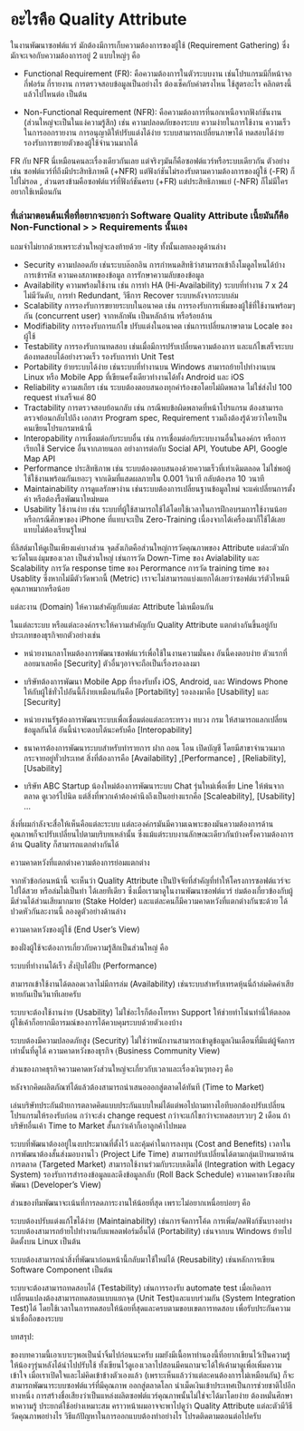 # อะไรคือ Quality Attribute

ในงานพัฒนาซอฟต์แวร์ มักต้องมีการเก็บความต้องการของผู้ใช้ (Requirement Gathering) ซึ่งมักจะเจอกับความต้องการอยู่ 2 แบบใหญ่ๆ คือ

- Functional Requirement  (FR):   คือความต้องการในตัวระบบงาน เช่นโปรแกรมมีกี่หน้าจอ กี่ฟอร์ม กี่รายงาน การตรวจสอบข้อมูลเป็นอย่างไร ต้องเช็คกับค่าตรงไหน ใช้สูตรอะไร คลิกตรงนี้แล้วไปไหนต่อ เป็นต้น

- Non-Functional Requirement (NFR):  คือความต้องการที่นอกเหนือจากฟังก์ชันงาน (ส่วนใหญ๋จะเป็นในแง่ความรู้สึก) เช่น ความปลอดภัยของระบบ ความง่ายในการใช้งาน ความเร็วในการออกรายงาน การอนุญาติให้ปรับแต่งได้ง่าย ระบบสามารถเปลี่ยนภาษาได้  ทดสอบได้ง่าย รองรับการขยายตัวของผู้ใช้จำนวนมากได้

FR กับ NFR นี่เหมือนคนละเรื่องเดียวกันเลย แต่จริงๆมันก็คือซอฟต์แวร์หรือระบบเดียวกัน ตัวอย่างเช่น ซอฟต์แวร์ที่ถึงมีประสิทธิภาพดี (+NFR) แต่ฟังก์ชันไม่รองรับตามความต้องการของผู้ใช้ (-FR) ก็ไปไม่รอด , ส่วนตรงข้ามคือซอฟต์แวร์ที่ฟังก์ชันครบ (+FR) แต่ประสิทธิภาพแย่ (-NFR) ก็ไม่มีใครอยากใช้เหมือนกัน

### ที่เล่ามาตอนต้นเพื่อที่อยากจะบอกว่า Software Quality Attribute เนี้ยมันก็คือ Non-Functional > > Requirements นั้นเอง

แถมจำไม่ยากด้วยเพราะส่วนใหญ่จะลงท้ายด้วย -lity ทั้งนั้นเลยลองดูด้านล่าง

- Security            ความปลอดภัย เช่นระบบล๊อกอิน การกำหนดสิทธิว่าสามารถเข้าถึงโมดูลไหนได้บ้าง การเข้ารหัส ความคงสภาพของข้อมูล การรักษาความลับของข้อมูล
- Availability      ความพร้อมใช้งาน เช่น การทำ HA (Hi-Availability)  ระบบที่ทำงาน 7 x 24 ไม่มีวันดับ, การทำ Redundant, วิธีการ Recover ระบบหลังจากระบบล่ม
- Scalability     การรองรับการขยายระบบในอนาคต เช่น การรองรับการเพิ่มของผู้ใช้ที่ใช้งานพร้อมๆกัน (concurrent user) จากหลักพัน เป็นหลักล้าน หรือร้อยล้าน
- Modifiability    การรองรับการแก้ไข ปรับแต่งในอนาคต เช่นการเปลี่ยนภาษาตาม Locale ของผู้ใช้
- Testability         การรองรับกานทดสอบ เช่นเมื่อมีการปรับเปลี่ยนความต้องการ และแก้ไขเสร็จระบบต้องทดสอบได้อย่างรวดเร็ว รองรับการทำ Unit Test
- Portability         ย้ายระบบได้ง่าย เช่นระบบที่ทำงานบน Windows สามารถย้ายไปทำงานบน Linux หรือ Mobile App ที่เขียนครั้งเดียวทำงานได้ทั้ง Android และ iOS
- Reliability          ความสเถียร เช่น ระบบต้องตอบสนองทุกคำร้องขอโดยไม่ผิดพลาด ไม่ใช่ส่งไป 100 request ทำเสร็จแค่ 80
- Tractability       การตรวจสอบย้อนกลับ เช่น กรณีพบข้อผิดพลาดที่หน้าโปรแกรม ต้องสามารถตรวจย้อนกลับไปถึง เอกสาร Program spec, Requirement รวมถึงต้องรู้ด้วยว่าใครเป็นคนเขียนโปรแกรมหน้านี้
- Interopability    การเชื่อมต่อกับระบบอื่น เช่น การเชื่อมต่อกับระบบงานอื่นในองค์กร หรือการเรียกใช้ Service อื่นจากภายนอก อย่างการต่อกับ Social API, Youtube API, Google Map API
- Performance      ประสิทธิภาพ เช่น ระบบต้องตอบสนองด้วยความเร็วที่เท่าเดิมตลอด ไม่ใช่พอผู้ใช้ใช้งานพร้อมกันเยอะๆ จากเดิมที่แสดผลภายใน 0.001 วินาที กลับต้องรอ 10 วนาที
- Maintainability      การดูแลรักษาง่าน เช่นระบบต้องการเปลี่ยนฐานข้อมูลใหม่ จะแค่เปลี่ยนการตั้งค่า หรือต้องรื้อพัฒนาใหม่หมด
- Usability             ใช้งานง่าย เช่น ระบบที่ผู้ใช้สามารถใช้ได้โดยใช้เวลาในการฝึกอบรมการใช้งานน้อย หรือกรณีศึกษาของ iPhone ที่แทบจะเป็น Zero-Training เนื่องจากได้เครื่องมาก็ใช้ได้เลยแทบไม่ต้องเรียนรู้ใหม่

ที่ลิสต์มาให้ดูเป็นเพียงแค่บางส่วน จุดสังเกิตคือส่วนใหญ่การวัดคุณภาพของ Attribute แต่ละตัวมักจะวัดในแง่มุมของเวลา เป็นส่วนใหญ่ เช่นการวัด Down-Time ของ Avialability และ Scalability  การวัด response time ของ Perormance การวัด training time ของ Usablity ซึ่งหากไม่มีตัววัดพวกนี้ (Metric) เราจะไม่สามารถแบ่งแยกได้เลยว่าซอฟต์แวร์ตัวไหนมีคุณภาพมากหรือน้อย 

แต่ละงาน (Domain) ให้ความสำคัญกับแต่ละ Attribute ไม่เหมือนกัน

ในแต่ละระบบ หรือแต่ละองค์กรจะให้ความสำคัญกับ Quality Attribute แตกต่างกันขึ้นอยู่กับประเภทของธุรกิจยกตัวอย่างเช่น 

- หน่วยงานกลาโหมต้องการพัฒนาซอฟต์แวร์เพื่อใช้ในงานความมั่นคง อันนี้คงตอบง่าย ตัวแรกที่ลอยมาเลยคือ [Security] ตัวอื่นๆอาจจะถือเป็นเรื่องรองลงมา

- บริษัทต้องการพัฒนา Mobile App ที่รองรับทั้ง iOS, Android, และ Windows Phone  ให้กับผู้ใช้ทั่วไปอันนี้ก็ง่ายเหมือนกันคือ [Portability] รองลงมาคือ [Usability] และ [Security]

- หน่วยงานรัฐต้องการพัฒนาระบบเพื่อเชื่อมต่อแต่ละกระทรวง ทบวง กรม ให้สามารถแลกเปลี่ยนข้อมูลกันได้ อันนี้น่าจะตอบได้นะครับคือ [Interopability]

- ธนาคารต้องการพัฒนาระบบสำหรับทำรายการ ฝาก ถอน โอน เปิดบัญชี โดยมีสาขาจำนวนมากกระจายอยู่ทั่วประเทศ สิ่งที่ต้องการคือ [Availability] ,[Performance] , [Reliability], [Usability]

- บริษัท ABC Startup น้องใหม่ต้องการพัฒนาระบบ Chat รุ่นใหม่เพื่อเขี่ย Line ให้พ้นจากตลาด ดูเวอร์ไปนิด แต่สิ่งที่พวกเค้าต้องคำนึงถึงเป็นอย่างแรกคือ [Scaleability], [Usability] …

สิ่งที่ผมกำลังจะสื่อให้เห็นคือแต่ละระบบ แต่ละองค์กรมันมีความเฉพาะของมันความต้องการด้านคุณภาพก็จะปรับเปลี่ยนไปตามบริบทเหล่านั้น ซึ่งแม้แต่ระบบงานลักษณะเดียวกันบ้างครั้งความต้องการด้าน Quality ก็สามารถแตกต่างกันได้ 

ความคาดหวังที่แตกต่างความต้องการย่อมแตกต่าง

จากหัวข้อก่อนหน้านี้ จะเห็นว่า Quality Attribute เป็นปัจจัยที่สำคัญที่ทำให้โครงการซอฟต์แวร์จะไปได้สวย หรือล่มไม่เป็นท่า ได้เลยทีเดียว ซึ่งเมื่อเรามาดูในงานพัฒนาซอฟต์แวร์ ย่มต้องเกี่ยวข้องกับผู้มีส่วนได้ส่วนเสียมากมาย (Stake Holder) และแต่ละคนก็มีความคาดหวังที่แตกต่างกันซะด้วย ได้ปวดหัวกันละงานนี้ ลองดูตัวอย่างด้านล่าง

ความคาดหวังของผู้ใช้ (End User’s View)

ของฝั่งผู้ใช้จะต้องการเกี่ยวกับความรู้สึกเป็นส่วนใหญ่ คือ

ระบบที่ทำงานได้เร็ว สั่งปุ้บได้ปั้บ (Performance)

สามารถเข้าใช้งานได้ตลอดเวลาไม่มีการล่ม (Availability) เช่นระบบสำหรับเทรดหุ้นนี่ถ้าล่มคิดค่าเสียหายกันเป็นวินาทีเลยครับ

ระบบจะต้องใช้งานง่าย (Usability) ไม่ใช่อะไรก็ต้องโทรหา Support ให้ช่วยทำโน่นทำนี่ให้ตลอด ผู้ใช้เค้าก็อยากมีอารมณ์ของการได้ควบคุมระบบด้วยตัวเองบ้าง

ระบบต้องมีความปลอดภัยสูง (Security) ไม่ใช่ว่าพนักงานสามารถเข้าดูข้อมูลเงินเดือนที่มีแต่ผู้จัดการเท่านั้นที่ดูได้
ความคาดหวังของธุรกิจ (ฺBusiness Community View)

ส่วนของภาคธุรกิจความคาดหวังส่วนใหญ่จะเกี่ยวกับเวลาและเรื่องเงินๆทองๆ คือ

หลังจากคิดผลิตภัณฑ์ได้แล้วต้องสามารถนำเสนอออกสู่ตลาดได้ทันที (Time to Market) 

เล่นบริษัทประกันฝ่ายการตลาดคิดแบบประกันแบบใหม่ได้แต่พอไปถามทางไอทีบอกต้องปรับเปลี่ยนโปรแกรมให้รองรับก่อน กว่าจะส่ง change request กว่าจะแก้ไขกว่าจะทดสอบรวบๆ 2 เดือน ถ้าบริษัทอื่นเค้า Time to Market สั้นกว่าเค้าก็เอาลูกค้าไปหมด

ระบบที่พัฒนาต้องอยู่ในงบประมาณที่ตั้งไว้ และคุ้มค่าในการลงทุน (Cost and Benefits)
เวลาในการพัฒนาต้องสั้นส่งมอบงานไว (Project Life Time)
สามารถปรับเปลี่ยนได้ตามกลุ่มเป้าหมายด้านการตลาด (Targeted Market)
สามารถใช้งานร่วมกับระบบเดิมได้ (Integration with Legacy System)
รองรับการสำรองข้อมูลและดึงข้อมูลกลับ (Roll Back Schedule)
ความคาดหวังของทีมพัฒนา (Developer’s View)

ส่วนของทีมพัฒนาจะเน้นที่การลดภาระงานให้น้อยที่สุด เพราะไม่อยากเหนื่อยบ่อยๆ คือ

ระบบต้องปรับแต่งแก้ไขได้ง่าย (Maintainability) เช่นการจัดการโค้ด การเพิ่ม/ลดฟังก์ชันบางอย่าง
ระบบต้องสามารถย้ายไปทำงานกับแพลตฟอร์มอื่นได้ (Portability) เช่นจากบน Windows ย้ายไปติดตั้งบน Linux เป็นต้น

ระบบต้องสามารถนำสิ่งที่พัฒนาก่อนหน้านี้กลับมาใช้ใหม่ได้ (Reusability) เช่นหลักการเขียน Software Component เป็นต้น

ระบบจะต้องสามารถทดสอบได้ (Testability) เช่นการรองรับ automate test  เมื่อเกิดการเปลี่ยนแปลงต้องสามารถทดสอบแบบแยกจุด (Unit Test)และแบบร่วมกัน (System Integration Test)ได้ โดยใช้เวลาในการทดสอบให้น้อยที่สุดและครบตามขอบเขตการทดสอบ เพื่อรับประกันความน่าเชื่อถือของระบบ
 

บทสรุป:

ของบทความนี้เอาเบาะๆพอเป็นน้ำจิ้มไปก่อนนะครับ ผมยังมีเนื้อหาทำนองนี้ที่อยากเขียนไว้เป็นความรู้ให้น้องๆรุ่นหลังได้นำไปปรับใช้ ทั้งเขียนไว้ดูเองเวลาไปสอนมีคนถามจะได้ให้เค้ามาดูเพื่อเพิ่มความเข้าใจ เมื่อเราเปิดใจและไม่คิดเข้าข้างตัวเองแล้ว (เพราะเห็นแล้วว่าแต่ละคนต้องการไม่เหมือนกัน) ก็จะสามารถพัฒนาระบบซอฟต์แวร์ที่มีคุณภาพ ออกสู่ตลาดโลก นำเม็ดเงินเข้าประเทศเป็นการช่วยชาติไปอีกทางหนึ่ง การสร้างชื่อเสียงว่าเป็นแหล่งผลิตซอฟต์แวร์คุณภาพนั้นไม่ใช่จะได้มาโดยง่าย ต้องหมั่นศึกษาหาความรู้ ประยกต์ใช้อย่างเหมาะสม คราวหน้าผมอาจจะพาไปดูว่า Quality Attribute แต่ละตัวมีวิธีวัดคุณภาพอย่างไร วิธีแก้ปัญหาในการออกแบบต้องทำอย่างไร โปรดติดตามตอนต่อไปครับ
